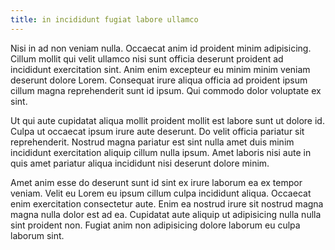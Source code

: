 ```yaml
---
title: in incididunt fugiat labore ullamco
---
```


Nisi in ad non veniam nulla. Occaecat anim id proident minim adipisicing. Cillum mollit qui velit ullamco nisi sunt officia deserunt proident ad incididunt exercitation sint. Anim enim excepteur eu minim minim veniam deserunt dolore Lorem. Consequat irure aliqua officia ad proident ipsum cillum magna reprehenderit sunt id ipsum. Qui commodo dolor voluptate ex sint.

Ut qui aute cupidatat aliqua mollit proident mollit est labore sunt ut dolore id. Culpa ut occaecat ipsum irure aute deserunt. Do velit officia pariatur sit reprehenderit. Nostrud magna pariatur est sint nulla amet duis minim incididunt exercitation aliquip cillum nulla ipsum. Amet laboris nisi aute in quis amet pariatur aliqua incididunt nisi deserunt dolore minim.

Amet anim esse do deserunt sunt id sint ex irure laborum ea ex tempor veniam. Velit eu Lorem eu ipsum cillum culpa incididunt aliqua. Occaecat enim exercitation consectetur aute. Enim ea nostrud irure sit nostrud magna magna nulla dolor est ad ea. Cupidatat aute aliquip ut adipisicing nulla nulla sint proident non. Fugiat anim non adipisicing dolore laborum eu culpa laborum sint.